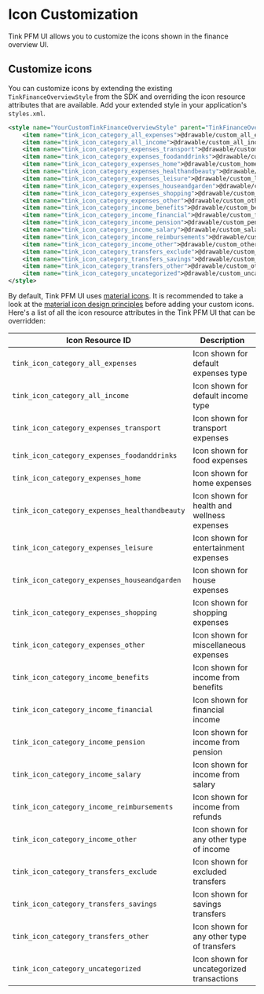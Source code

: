 # Icon Customization

Tink PFM UI allows you to customize the icons shown in the finance overview UI.

## Customize icons
You can customize icons by extending the existing `TinkFinanceOverviewStyle` from the SDK and overriding the icon resource attributes that are available.
Add your extended style in your application's `styles.xml`.
```xml
<style name="YourCustomTinkFinanceOverviewStyle" parent="TinkFinanceOverviewStyle">
    <item name="tink_icon_category_all_expenses">@drawable/custom_all_expenses</item>
    <item name="tink_icon_category_all_income">@drawable/custom_all_income</item>
    <item name="tink_icon_category_expenses_transport">@drawable/custom_transport</item>
    <item name="tink_icon_category_expenses_foodanddrinks">@drawable/custom_foodanddrinks</item>
    <item name="tink_icon_category_expenses_home">@drawable/custom_home</item>
    <item name="tink_icon_category_expenses_healthandbeauty">@drawable/custom_healthandbeauty</item>
    <item name="tink_icon_category_expenses_leisure">@drawable/custom_leisure</item>
    <item name="tink_icon_category_expenses_houseandgarden">@drawable/custom_houseandgarden</item>
    <item name="tink_icon_category_expenses_shopping">@drawable/custom_shopping</item>
    <item name="tink_icon_category_expenses_other">@drawable/custom_other</item>
    <item name="tink_icon_category_income_benefits">@drawable/custom_benefits</item>
    <item name="tink_icon_category_income_financial">@drawable/custom_financial</item>
    <item name="tink_icon_category_income_pension">@drawable/custom_pension</item>
    <item name="tink_icon_category_income_salary">@drawable/custom_salary</item>
    <item name="tink_icon_category_income_reimbursements">@drawable/custom_reimbursement</item>
    <item name="tink_icon_category_income_other">@drawable/custom_other</item>
    <item name="tink_icon_category_transfers_exclude">@drawable/custom_excluded</item>
    <item name="tink_icon_category_transfers_savings">@drawable/custom_savings</item>
    <item name="tink_icon_category_transfers_other">@drawable/custom_other</item>
    <item name="tink_icon_category_uncategorized">@drawable/custom_uncategorized</item>
</style>
```
By default, Tink PFM UI uses [material icons](https://material.io/resources/icons/?style=baseline). It is recommended to take a look at the [material icon design principles](https://material.io/design/iconography/system-icons.html#design-principles) before adding your custom icons.
Here's a list of all the icon resource attributes in the Tink PFM UI that can be overridden:

| Icon Resource ID | Description |
|------|-----|
| `tink_icon_category_all_expenses` | Icon shown for default expenses type |
| `tink_icon_category_all_income` | Icon shown for default income type |
| `tink_icon_category_expenses_transport` | Icon shown for transport expenses  |
| `tink_icon_category_expenses_foodanddrinks` | Icon shown for food expenses |
| `tink_icon_category_expenses_home` | Icon shown for home expenses |
| `tink_icon_category_expenses_healthandbeauty` | Icon shown for health and wellness expenses  |
| `tink_icon_category_expenses_leisure` | Icon shown for entertainment expenses |
| `tink_icon_category_expenses_houseandgarden` | Icon shown for house expenses |
| `tink_icon_category_expenses_shopping` | Icon shown for shopping expenses |
| `tink_icon_category_expenses_other` | Icon shown for miscellaneous expenses |
| `tink_icon_category_income_benefits` | Icon shown for income from benefits |
| `tink_icon_category_income_financial` | Icon shown for financial income |
| `tink_icon_category_income_pension` | Icon shown for income from pension |
| `tink_icon_category_income_salary` | Icon shown for income from salary |
| `tink_icon_category_income_reimbursements` | Icon shown for income from refunds |
| `tink_icon_category_income_other` | Icon shown for any other type of income |
| `tink_icon_category_transfers_exclude` | Icon shown for excluded transfers |
| `tink_icon_category_transfers_savings` | Icon shown for savings transfers |
| `tink_icon_category_transfers_other` | Icon shown for any other type of transfers |
| `tink_icon_category_uncategorized` | Icon shown for uncategorized transactions |
